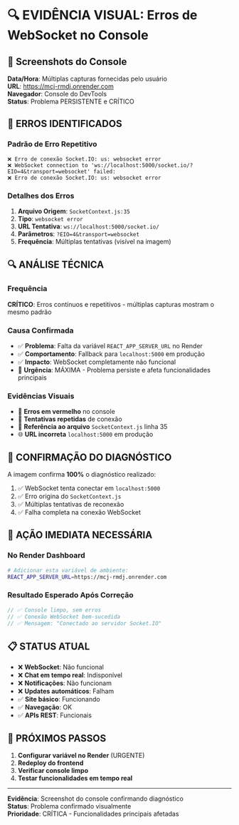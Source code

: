 # 🔍 EVIDÊNCIA VISUAL: Erros de WebSocket no Console

## 📸 Screenshots do Console

**Data/Hora**: Múltiplas capturas fornecidas pelo usuário  
**URL**: https://mcj-rmdj.onrender.com  
**Navegador**: Console do DevTools  
**Status**: Problema PERSISTENTE e CRÍTICO

## 🚨 ERROS IDENTIFICADOS

### Padrão de Erro Repetitivo
```
❌ Erro de conexão Socket.IO: us: websocket error
❌ WebSocket connection to 'ws://localhost:5000/socket.io/?EIO=4&transport=websocket' failed:
❌ Erro de conexão Socket.IO: us: websocket error
```

### Detalhes dos Erros

1. **Arquivo Origem**: `SocketContext.js:35`
2. **Tipo**: `websocket error`
3. **URL Tentativa**: `ws://localhost:5000/socket.io/`
4. **Parâmetros**: `?EIO=4&transport=websocket`
5. **Frequência**: Múltiplas tentativas (visível na imagem)

## 🔍 ANÁLISE TÉCNICA

### Frequência
**CRÍTICO**: Erros contínuos e repetitivos - múltiplas capturas mostram o mesmo padrão

### Causa Confirmada
- ✅ **Problema**: Falta da variável `REACT_APP_SERVER_URL` no Render
- ✅ **Comportamento**: Fallback para `localhost:5000` em produção
- ✅ **Impacto**: WebSocket completamente não funcional
- 🚨 **Urgência**: MÁXIMA - Problema persiste e afeta funcionalidades principais

### Evidências Visuais
- 🔴 **Erros em vermelho** no console
- 🔄 **Tentativas repetidas** de conexão
- 📍 **Referência ao arquivo** `SocketContext.js` linha 35
- 🌐 **URL incorreta** `localhost:5000` em produção

## 🎯 CONFIRMAÇÃO DO DIAGNÓSTICO

A imagem confirma **100%** o diagnóstico realizado:

1. ✅ WebSocket tenta conectar em `localhost:5000`
2. ✅ Erro origina do `SocketContext.js`
3. ✅ Múltiplas tentativas de reconexão
4. ✅ Falha completa na conexão WebSocket

## 🚀 AÇÃO IMEDIATA NECESSÁRIA

### No Render Dashboard
```bash
# Adicionar esta variável de ambiente:
REACT_APP_SERVER_URL=https://mcj-rmdj.onrender.com
```

### Resultado Esperado Após Correção
```javascript
// ✅ Console limpo, sem erros
// ✅ Conexão WebSocket bem-sucedida
// ✅ Mensagem: "Conectado ao servidor Socket.IO"
```

## 📋 STATUS ATUAL

- ❌ **WebSocket**: Não funcional
- ❌ **Chat em tempo real**: Indisponível  
- ❌ **Notificações**: Não funcionam
- ❌ **Updates automáticos**: Falham
- ✅ **Site básico**: Funcionando
- ✅ **Navegação**: OK
- ✅ **APIs REST**: Funcionais

## 🔧 PRÓXIMOS PASSOS

1. **Configurar variável no Render** (URGENTE)
2. **Redeploy do frontend**
3. **Verificar console limpo**
4. **Testar funcionalidades em tempo real**

---

**Evidência**: Screenshot do console confirmando diagnóstico  
**Status**: Problema confirmado visualmente  
**Prioridade**: CRÍTICA - Funcionalidades principais afetadas